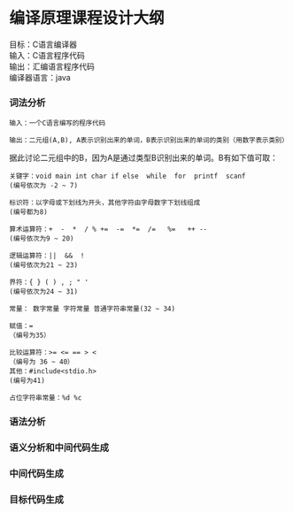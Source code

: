 # 编译原理课程设计大纲
目标：C语言编译器<br>
输入：C语言程序代码<br>
输出：汇编语言程序代码<br>
编译器语言：java
### 词法分析
    输入：一个C语言编写的程序代码
    
    输出：二元组(A,B), A表示识别出来的单词，B表示识别出来的单词的类别（用数字表示类别）
据此讨论二元组中的B，因为A是通过类型B识别出来的单词。B有如下值可取：

    关键字：void main int char if else  while  for  printf  scanf
    (编号依次为 -2 ~ 7)
    
    标识符：以字母或下划线为开头，其他字符由字母数字下划线组成
    (编号都为8)
    
    算术运算符：+  -  *  / % +=  -=  *=  /=   %=   ++ --
    (编号依次为9 ~ 20)
    
    逻辑运算符：||  &&  !
    (编号依次为21 ~ 23)
    
    界符：{ } ( ) , ; " '
    (编号依次为24 ~ 31)
    
    常量： 数字常量 字符常量 普通字符串常量(32 ~ 34)
    
    赋值：=
    （编号为35）
    
    比较运算符：>= <= == > < 
    （编号为 36 ~ 40）
    其他：#include<stdio.h>
    (编号为41)
    
    占位字符串常量：%d %c
    
    
    
    
    
### 语法分析
### 语义分析和中间代码生成
### 中间代码生成
### 目标代码生成
